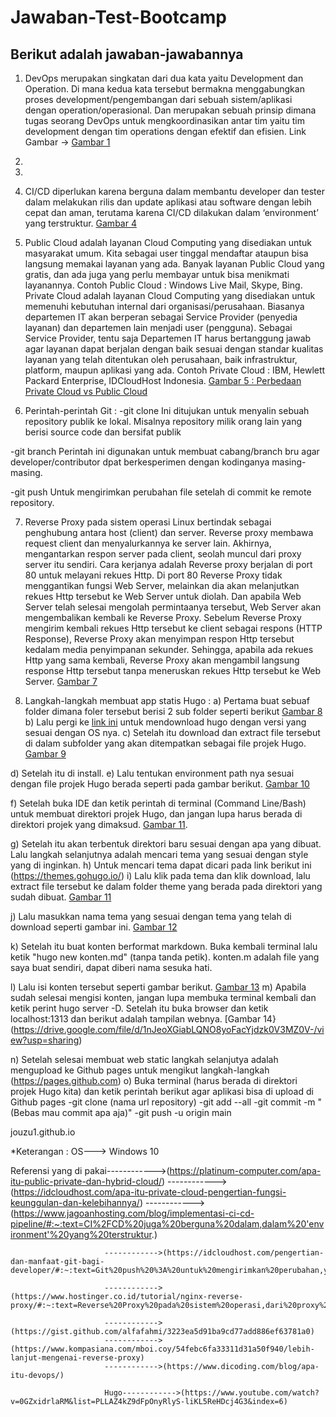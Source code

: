 # Jawaban-Test-Bootcamp
Berikut adalah jawaban-jawabannya
---
1. DevOps merupakan singkatan dari dua kata yaitu Development dan Operation. Di mana kedua kata tersebut bermakna menggabungkan proses development/pengembangan dari sebuah sistem/aplikasi dengan operation/operasional. Dan merupakan sebuah prinsip dimana tugas seorang DevOps untuk mengkoordinasikan antar tim yaitu tim development dengan tim operations dengan efektif dan efisien. Link Gambar -> [Gambar 1](https://drive.google.com/file/d/1Rxj-Cwm2ffKIsoOTbaDOr-8RzDHNEAum/view?usp=sharing)


2.

3.


4. CI/CD diperlukan karena berguna dalam membantu developer dan tester dalam melakukan rilis dan update aplikasi atau software dengan lebih cepat dan aman, terutama karena CI/CD dilakukan dalam ‘environment’ yang terstruktur. [Gambar 4](https://drive.google.com/file/d/1Jh2rinauB6P0PjfWXkDd3vsD-OR4pGtd/view?usp=sharing)


5. Public Cloud adalah layanan Cloud Computing yang disediakan untuk masyarakat umum. Kita sebagai user tinggal mendaftar ataupun bisa langsung memakai layanan yang ada. Banyak layanan Public Cloud yang gratis, dan ada juga yang perlu membayar untuk bisa menikmati layanannya. Contoh Public Cloud : Windows Live Mail, Skype, Bing.
   Private Cloud adalah layanan Cloud Computing yang disediakan untuk memenuhi kebutuhan internal dari organisasi/perusahaan. Biasanya departemen IT akan berperan sebagai Service Provider (penyedia layanan) dan departemen lain menjadi user (pengguna). Sebagai Service Provider, tentu saja Departemen IT harus bertanggung jawab agar layanan dapat berjalan dengan baik sesuai dengan standar kualitas layanan yang telah ditentukan oleh perusahaan, baik infrastruktur, platform, maupun aplikasi yang ada. Contoh Private Cloud : IBM, Hewlett Packard Enterprise, IDCloudHost Indonesia. [Gambar 5 : Perbedaan Private Cloud vs Public Cloud](https://drive.google.com/file/d/14H4o12eODf3UR2yxFIpo-TcO54XLoUWm/view?usp=sharing)
   
6. Perintah-perintah Git :
-git clone
  Ini ditujukan untuk menyalin sebuah repository publik ke lokal. Misalnya repository milik orang lain yang berisi source code dan bersifat publik
  
-git branch
  Perintah ini digunakan untuk membuat cabang/branch bru agar developer/contributor dpat berkesperimen dengan kodinganya masing-masing.
  
-git push
  Untuk mengirimkan perubahan file setelah di commit ke remote repository.
  
7. Reverse Proxy pada sistem operasi Linux bertindak sebagai penghubung antara host (client) dan server. Reverse proxy membawa request client dan menyalurkannya ke server lain. Akhirnya, mengantarkan respon server pada client, seolah muncul dari proxy server itu sendiri. Cara kerjanya adalah Reverse proxy berjalan di port 80 untuk melayani rekues Http. Di port 80 Reverse Proxy tidak menggantikan fungsi Web Server, melainkan dia akan melanjutkan rekues Http tersebut ke Web Server untuk diolah. Dan apabila Web Server telah selesai mengolah permintaanya tersebut, Web Server akan mengembalikan kembali ke Reverse Proxy. Sebelum Reverse Proxy mengirim kembali rekues Http tersebut ke client sebagai respons (HTTP Response), Reverse Proxy akan menyimpan respon Http tersebut kedalam media penyimpanan sekunder. Sehingga, apabila ada rekues Http yang sama kembali, Reverse Proxy akan mengambil langsung response Http tersebut tanpa meneruskan rekues Http tersebut ke Web Server. [Gambar 7](https://drive.google.com/file/d/1a4aR7l0Ylek-qIhi0FbJKrLRufVit70d/view?usp=sharing)

8. Langkah-langkah membuat app statis Hugo :
a) Pertama buat sebuaf folder dimana foler tersebut berisi 2 sub folder seperti berikut [Gambar 8](https://drive.google.com/file/d/19Z6eDw0fsIsp7zgDStjRAhi8dHiFZWBv/view?usp=sharing)
b) Lalu pergi ke [link ini](https://github.com/gohugoio/hugo/releases) untuk mendownload hugo dengan versi yang sesuai dengan OS nya.
c) Setelah itu download dan extract file tersebut di dalam subfolder yang akan ditempatkan sebagai file projek Hugo. [Gambar 9](https://drive.google.com/file/d/1NNyRNZ_Lmt-EOAv9b7wNwp7Ye7BnMXv9/view?usp=sharing)

d) Setelah itu di install.
e) Lalu tentukan environment path nya sesuai dengan file projek Hugo berada seperti pada gambar berikut. [Gambar 10](https://drive.google.com/file/d/1qvMSDT3LRdQGHH7QmINF-APNsLnCD_Zg/view?usp=sharing)

f) Setelah buka IDE dan ketik perintah di terminal (Command Line/Bash) untuk membuat direktori projek Hugo, dan jangan lupa harus berada di direktori projek yang dimaksud. [Gambar 11](https://drive.google.com/file/d/1SEqI945UsY74jeTC3CL-Bd4BgzBvSsX8/view?usp=sharing).

g) Setelah itu akan terbentuk direktori baru sesuai dengan apa yang dibuat. Lalu langkah selanjutnya adalah mencari tema yang sesuai dengan style yang di inginkan.
h) Untuk mencari tema dapat dicari pada link berikut ini (https://themes.gohugo.io/)
i) Lalu klik pada tema dan klik download, lalu extract file tersebut ke dalam folder theme yang berada pada direktori yang sudah dibuat. [Gambar 11](https://drive.google.com/file/d/112ae-lx5Fx2g_5ymIqyR9d-QCAW3QLVb/view?usp=sharing)

j) Lalu masukkan nama tema yang sesuai dengan tema yang telah di download seperti gambar ini. [Gambar 12](https://drive.google.com/file/d/1MyU8P1iljh3cI8cvZNv6fRjf-SX1TRRz/view?usp=sharing)

k) Setelah itu buat konten berformat markdown. Buka kembali terminal lalu ketik "hugo new konten.md" (tanpa tanda petik). konten.m adalah file yang saya buat sendiri, dapat diberi nama sesuka hati.

l) Lalu isi konten tersebut seperti gambar berikut. [Gambar 13](https://drive.google.com/file/d/1jvYtYBc99GZVkrN7-iEh2jo_ZIQHg4UF/view?usp=sharing)
m) Apabila sudah selesai mengisi konten, jangan lupa membuka terminal kembali dan ketik perint hugo server -D. Setelah itu buka browser dan ketik localhost:1313 dan berikut adalah tampilan webnya. [Gambar 14}(https://drive.google.com/file/d/1nJeoXGiabLQNO8yoFacYjdzk0V3MZ0V-/view?usp=sharing)

n) Setelah selesai membuat web static langkah selanjutya adalah mengupload ke Github pages untuk mengikut langkah-langkah (https://pages.github.com)
o) Buka terminal (harus berada di direktori projek Hugo kita) dan ketik perintah berikut agar aplikasi bisa di upload di Github pages
   -git clone (nama url repository)
   -git add --all
   -git commit -m "(Bebas mau commit apa aja)"
   -git push -u origin main
   
  jouzu1.github.io
  
  *Keterangan :
  OS---> Windows 10
  
  
  Referensi yang di pakai------------>(https://platinum-computer.com/apa-itu-public-private-dan-hybrid-cloud/)
                         ------------>(https://idcloudhost.com/apa-itu-private-cloud-pengertian-fungsi-keunggulan-dan-kelebihannya/)
                         ------------>(https://www.jagoanhosting.com/blog/implementasi-ci-cd-pipeline/#:~:text=CI%2FCD%20juga%20berguna%20dalam,dalam%20'environment'%20yang%20terstruktur.)
                         
                         ------------>(https://idcloudhost.com/pengertian-dan-manfaat-git-bagi-developer/#:~:text=Git%20push%20%3A%20untuk%20mengirimkan%20perubahan,yang%20aktif%20dengan%20branchyang%20dipilih)
                         
                         ------------>(https://www.hostinger.co.id/tutorial/nginx-reverse-proxy/#:~:text=Reverse%20Proxy%20pada%20sistem%20operasi,dari%20proxy%20server%20itu%20sendiri.)
                         
                         ------------>(https://gist.github.com/alfafahmi/3223ea5d91ba9cd77add886ef63781a0)
                         ------------>(https://www.kompasiana.com/mboi.coy/54febc6fa33311d31a50f940/lebih-lanjut-mengenai-reverse-proxy)
                         ------------>(https://www.dicoding.com/blog/apa-itu-devops/)
                         
                         Hugo------------>(https://www.youtube.com/watch?v=0GZxidrlaRM&list=PLLAZ4kZ9dFpOnyRlyS-liKL5ReHDcj4G3&index=6)
                         
